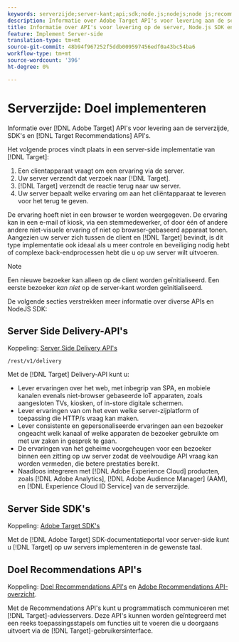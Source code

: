 ```yaml
---
keywords: serverzijde;server-kant;api;sdk;node.js;nodejs;node js;recommendations api;api:apis
description: Informatie over Adobe Target API's voor levering aan de server, SDK's en doel-Recommendations API's.
title: Informatie over API's voor levering op de server, Node.js SDK en Recommendations
feature: Implement Server-side
translation-type: tm+mt
source-git-commit: 48b94f967252f5ddb009597456edf0a43bc54ba6
workflow-type: tm+mt
source-wordcount: '396'
ht-degree: 0%

---
```



# Serverzijde: Doel implementeren

Informatie over [!DNL Adobe Target] API&#39;s voor levering aan de serverzijde, SDK&#39;s en [!DNL Target Recommendations] API&#39;s.

Het volgende proces vindt plaats in een server-side implementatie van [!DNL Target]:

1. Een clientapparaat vraagt om een ervaring via de server.
1. Uw server verzendt dat verzoek naar [!DNL Target].
1. [!DNL Target] verzendt de reactie terug naar uw server.
1. Uw server bepaalt welke ervaring om aan het cliëntapparaat te leveren voor het terug te geven.

De ervaring hoeft niet in een browser te worden weergegeven. De ervaring kan in een e-mail of kiosk, via een stemmedewerker, of door één of andere andere niet-visuele ervaring of niet op browser-gebaseerd apparaat tonen. Aangezien uw server zich tussen de client en [!DNL Target] bevindt, is dit type implementatie ook ideaal als u meer controle en beveiliging nodig hebt of complexe back-endprocessen hebt die u op uw server wilt uitvoeren.

>[!NOTE]
>
>Een nieuwe bezoeker kan alleen op de client worden geïnitialiseerd. Een eerste bezoeker *kan niet* op de server-kant worden geïnitialiseerd.

De volgende secties verstrekken meer informatie over diverse APIs en NodeJS SDK:

## Server Side Delivery-API&#39;s

Koppeling: [Server Side Delivery API&#39;s](https://developers.adobetarget.com/api/delivery-api/)

`/rest/v1/delivery`

Met de [!DNL Target] Delivery-API kunt u:

* Lever ervaringen over het web, met inbegrip van SPA, en mobiele kanalen evenals niet-browser gebaseerde IoT apparaten, zoals aangesloten TVs, kiosken, of in-store digitale schermen.
* Lever ervaringen van om het even welke server-zijplatform of toepassing die HTTP/s vraag kan maken.
* Lever consistente en gepersonaliseerde ervaringen aan een bezoeker ongeacht welk kanaal of welke apparaten de bezoeker gebruikte om met uw zaken in gesprek te gaan.
* De ervaringen van het geheime voorgeheugen voor een bezoeker binnen een zitting op uw server zodat de veelvoudige API vraag kan worden vermeden, die betere prestaties bereikt.
* Naadloos integreren met [!DNL Adobe Experience Cloud] producten, zoals [!DNL Adobe Analytics], [!DNL Adobe Audience Manager] (AAM), en [!DNL Experience Cloud ID Service] van de serverzijde.

## Server Side SDK&#39;s

Koppeling: [Adobe Target SDK&#39;s](https://adobetarget-sdks.gitbook.io/docs/)

Met de [!DNL Adobe Target] SDK-documentatieportal voor server-side kunt u [!DNL Target] op uw servers implementeren in de gewenste taal.

## Doel Recommendations API&#39;s

Koppeling: [Doel Recommendations API&#39;s](https://developers.adobetarget.com/api/recommendations) en [Adobe Recommendations API-overzicht](https://experienceleague.adobe.com/docs/target-learn/recommendations-api-tutorial/recs-api-overview.html).

Met de Recommendations API&#39;s kunt u programmatisch communiceren met [!DNL Target]-adviesservers. Deze API&#39;s kunnen worden geïntegreerd met een reeks toepassingsstapels om functies uit te voeren die u doorgaans uitvoert via de [!DNL Target]-gebruikersinterface.
